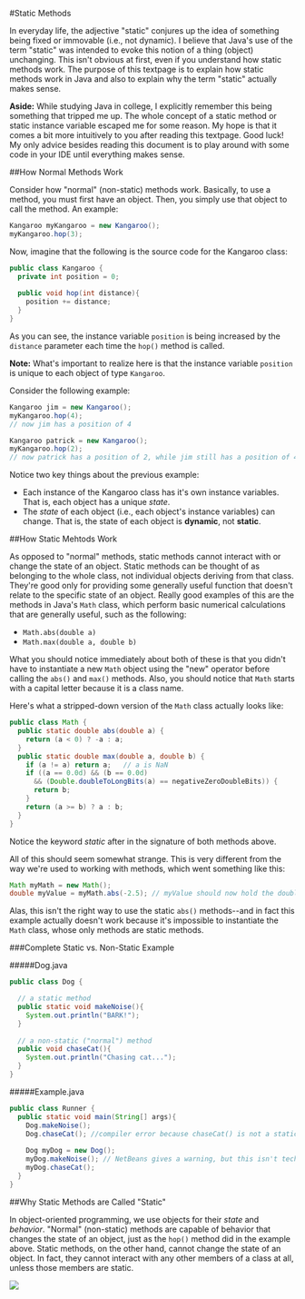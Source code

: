 #Static Methods

In everyday life, the adjective "static" conjures up the idea of something being fixed or immovable (i.e., not dynamic). I believe that Java's use of the term "static" was intended to evoke this notion of a thing (object) unchanging. This isn't obvious at first, even if you understand how static methods work. The purpose of this textpage is to explain how static methods work in Java and also to explain why the term "static" actually makes sense.

**Aside:** While studying Java in college, I explicitly remember this being something that tripped me up. The whole concept of a static method or static instance variable escaped me for some reason. My hope is that it comes a bit more intuitively to you after reading this textpage. Good luck! My only advice besides reading this document is to play around with some code in your IDE until everything makes sense.

##How Normal Methods Work

Consider how "normal" (non-static) methods work. Basically, to use a method, you must first have an object. Then, you simply use that object to call the method. An example:

```java
Kangaroo myKangaroo = new Kangaroo();
myKangaroo.hop(3);
```

Now, imagine that the following is the source code for the Kangaroo class:

```java
public class Kangaroo {
  private int position = 0;
  
  public void hop(int distance){
    position += distance;
  }
}
```

As you can see, the instance variable `position` is being increased by the `distance` parameter each time the `hop()` method is called.

**Note:** What's important to realize here is that the instance variable `position` is unique to each object of type `Kangaroo`.

Consider the following example:

```java
Kangaroo jim = new Kangaroo();
myKangaroo.hop(4);
// now jim has a position of 4

Kangaroo patrick = new Kangaroo();
myKangaroo.hop(2);
// now patrick has a position of 2, while jim still has a position of 4
```

Notice two key things about the previous example:

* Each instance of the Kangaroo class has it's own instance variables. That is, each object has a unique *state*.
* The *state* of each object (i.e., each object's instance variables) can change. That is, the state of each object is **dynamic**, not **static**.


##How Static Mehtods Work

As opposed to "normal" methods, static methods cannot interact with or change the state of an object. Static methods can be thought of as belonging to the whole class, not individual objects deriving from that class. They're good only for providing some generally useful function that doesn't relate to the specific state of an object. Really good examples of this are the methods in Java's `Math` class, which perform basic numerical calculations that are generally useful, such as the following:

* `Math.abs(double a)`
* `Math.max(double a, double b)`

What you should notice immediately about both of these is that you didn't have to instantiate a new `Math` object using the "new" operator before calling the `abs()` and `max()` methods. Also, you should notice that `Math` starts with a capital letter because it is a class name.

Here's what a stripped-down version of the `Math` class actually looks like:

```java
public class Math {
  public static double abs(double a) {
    return (a < 0) ? -a : a;
  }
  public static double max(double a, double b) {
    if (a != a) return a;   // a is NaN
    if ((a == 0.0d) && (b == 0.0d)
      && (Double.doubleToLongBits(a) == negativeZeroDoubleBits)) {
      return b;
    }
    return (a >= b) ? a : b;
  }
}
```

Notice the keyword *static* after in the signature of both methods above.

All of this should seem somewhat strange. This is very different from the way we're used to working with methods, which went something like this:

```java
Math myMath = new Math();
double myValue = myMath.abs(-2.5); // myValue should now hold the double 2.5
```

Alas, this isn't the right way to use the static `abs()` methods--and in fact this example actually doesn't work because it's impossible to instantiate the `Math` class, whose only methods are static methods.

###Complete Static vs. Non-Static Example

#####Dog.java
```java
public class Dog {

  // a static method
  public static void makeNoise(){
    System.out.println("BARK!");
  }
  
  // a non-static ("normal") method
  public void chaseCat(){
    System.out.println("Chasing cat...");
  }
}
```
#####Example.java
```java
public class Runner {
  public static void main(String[] args){
    Dog.makeNoise();
    Dog.chaseCat(); //compiler error because chaseCat() is not a static method
    
    Dog myDog = new Dog();
    myDog.makeNoise(); // NetBeans gives a warning, but this isn't technically an error
    myDog.chaseCat();
  }
}
```


##Why Static Methods are Called "Static"


In object-oriented programming, we use objects for their *state* and *behavior*. "Normal" (non-static) methods are capable of behavior that changes the state of an object, just as the `hop()` method did in the example above. Static methods, on the other hand, cannot change the state of an object. In fact, they cannot interact with any other members of a class at all, unless those members are static.




![](http://christensenacademy.org/img/signature.png)

